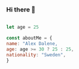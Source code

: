### Hi there 👋

```javascript

let age = 25

const aboutMe = {
name: "Alex Dalene,
age: age >= 30 ? 25 : 25,
nationality: "Sweden",
}
```
